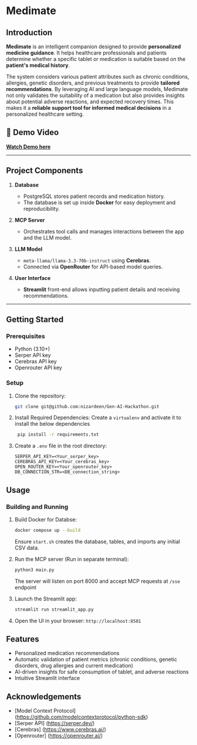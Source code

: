 # Medimate

## Introduction

**Medimate** is an intelligent companion designed to provide **personalized medicine guidance**. It helps healthcare professionals and patients determine whether a specific tablet or medication is suitable based on the **patient's medical history**.  

The system considers various patient attributes such as chronic conditions, allergies, genetic disorders, and previous treatments to provide **tailored recommendations**. By leveraging AI and large language models, Medimate not only validates the suitability of a medication but also provides insights about potential adverse reactions, and expected recovery times. This makes it a **reliable support tool for informed medical decisions** in a personalized healthcare setting.

## 🎥 Demo Video

**[Watch Demo here](https://drive.google.com/file/d/1pHF-m2CQrUzcrzIFL9s6ZkzjL92AGDmO/view?usp=drive_link)**

---

## Project Components

1. **Database**  
   - PostgreSQL stores patient records and medication history.  
   - The database is set up inside **Docker** for easy deployment and reproducibility.  

2. **MCP Server**  
   - Orchestrates tool calls and manages interactions between the app and the LLM model.  

3. **LLM Model**  
   - `meta-llama/llama-3.3-70b-instruct` using **Cerebras**.  
   - Connected via **OpenRouter** for API-based model queries.  

4. **User Interface**  
   - **Streamlit** front-end allows inputting patient details and receiving recommendations.  

---

## Getting Started

### Prerequisites

   - Python (3.10+)
   - Serper API key
   - Cerebras API key
   - Openrouter API key

### Setup
1. Clone the repository:
    ```bash
    git clone git@github.com:nizardeen/Gen-AI-Hackathon.git
    ```

2. Install Required Dependencies:
   Create a `virtualenv` and activate it to install the below dependencies
   ```bash
    pip install -r requirements.txt
    ```

3. Create a `.env` file in the root directory:
    ```
    SERPER_API_KEY=<Your_serper_key>
    CEREBRAS_API_KEY=<Your_cerebras_key>
    OPEN_ROUTER_KEY=<Your_openrouter_key>
    DB_CONNECTION_STR=<DB_connection_string>
    ```

## Usage

### Building and Running

1. Build Docker for Databse:
    ```bash
    docker compose up --build
    ```
    Ensure `start.sh` creates the database, tables, and imports any initial CSV data.

2. Run the MCP server (Run in separate terminal):
    ```bash
    python3 main.py
    ```
    The server will listen on port 8000 and accept MCP requests at `/sse` endpoint

3. Launch the Streamlit app:
    ```bash
    streamlit run streamlit_app.py
    ```

4. Open the UI in your browser: `http://localhost:8501`

## Features

  - Personalized medication recommendations
  - Automatic validation of patient metrics (chronic conditions, genetic disorders, drug allergies and current medication)
  - AI-driven insights for safe consumption of tablet, and adverse reactions
  - Intuitive Streamlit interface


## Acknowledgements
  - [Model Context Protocol] (https://github.com/modelcontextprotocol/python-sdk)
  - [Serper API] (https://serper.dev/)
  - [Cerebras] (https://www.cerebras.ai/)
  - [Openrouter] (https://openrouter.ai/)
